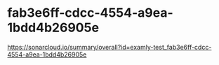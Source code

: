 # fab3e6ff-cdcc-4554-a9ea-1bdd4b26905e
https://sonarcloud.io/summary/overall?id=examly-test_fab3e6ff-cdcc-4554-a9ea-1bdd4b26905e
